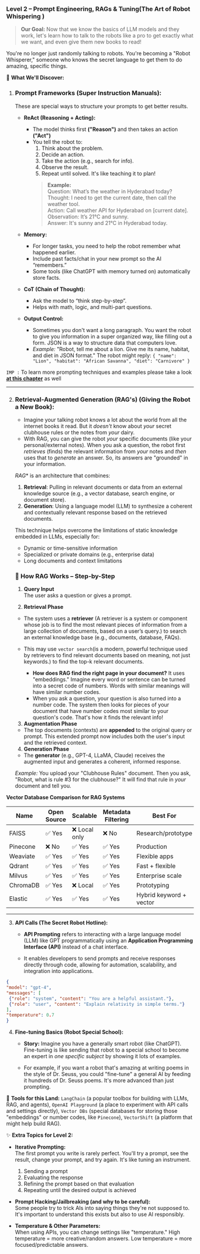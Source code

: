 
### **Level 2 – Prompt Engineering, RAGs & Tuning(The Art of Robot Whispering )**

> **Our Goal:** Now that we know the basics of LLM models and they work, let's learn how to talk to the robots like a pro to get exactly what we want, and even give them new books to read!
> 

You're no longer just randomly talking to robots. You're becoming a "Robot Whisperer," someone who knows the secret language to get them to do amazing, specific things.

🔹 **What We'll Discover:**

1. ### **Prompt Frameworks (Super Instruction Manuals):**   
    These are special ways to structure your prompts to get better results.
    *   **ReAct (Reasoning + Acting):** 
        - The model thinks first **("Reason")** and then takes an action **("Act")**
        - You tell the robot to: 
            1. Think about the problem. 
            2. Decide an action. 
            3. Take the action (e.g., search for info). 
            4. Observe the result. 
            5. Repeat until solved. It's like teaching it to plan!
            >**Example:**  
            Question: What’s the weather in Hyderabad today?  
            Thought: I need to get the current date, then call the weather tool.  
            Action: Call weather API for Hyderabad on [current date].  
            Observation: It’s 21°C and sunny.  
            Answer: It's sunny and 21°C in Hyderabad today.

    *   **Memory:** 
        - For longer tasks, you need to help the robot remember what happened earlier.
        - Include past facts/chat in your new prompt so the AI “remembers.”
        - Some tools (like ChatGPT with memory turned on) automatically store facts.
    *   **CoT (Chain of Thought):**   
        - Ask the model to “think step-by-step”.  
        - Helps with math, logic, and multi-part questions.
    *   **Output Control:** 
        -    Sometimes you don't want a long paragraph. You want the robot to give you information in a super organized way, like filling out a form. JSON is a way to structure data that computers love.  

        *   *Example:* "Robot, tell me about a lion. Give me its name, habitat, and diet in JSON format."
        The robot might reply:
        `{ "name": "Lion", "habitat": "African Savanna", "diet": "Carnivore" }`

    
`IMP :` To learn more prompting techniques and examples please take a look [**at this chapter**](/Prompt-Engineering.md) as well
        
---
2. ### **Retrieval-Augmented Generation (RAG's) (Giving the Robot a New Book):**  
     - Imagine your talking robot knows a lot about the world from all the internet books it read. But it *doesn't* know about *your* secret clubhouse rules or the notes from *your* dairy.

    *   With RAG, you can give the robot *your* specific documents (like your personal/external notes). When you ask a question, the robot first *retrieves* (finds) the relevant information from *your* notes and *then* uses that to *generate* an answer. So, its answers are "grounded" in your information.  

    *RAG** is an architecture that combines:
    1. **Retrieval**: Pulling in relevant documents or data from an external knowledge source (e.g., a vector database, search engine, or document store).
    2. **Generation**: Using a language model (LLM) to synthesize a coherent and contextually relevant response based on the retrieved documents.

    This technique helps overcome the limitations of static knowledge embedded in LLMs, especially for:
    - Dynamic or time-sensitive information
    - Specialized or private domains (e.g., enterprise data)
    - Long documents and context limitations

    ### 🔧 How RAG Works – Step-by-Step

    1. **Query Input**  
    The user asks a question or gives a prompt.

    2. **Retrieval Phase**  
    - The system uses a **retriever** (A retriever is a system or component whose job is to find the most relevant pieces of information from a large collection of documents, based on a user’s query.) to search an external knowledge base (e.g., documents, database, FAQs).  

    - This may use `vector search`(is a modern, powerful technique used by retrievers to find relevant documents based on meaning, not just keywords.) to find the top-k relevant documents.
        -  **How does RAG find the right page in your document?** It uses "embeddings." Imagine every word or sentence can be turned into a secret code of numbers. Words with similar meanings will have similar number codes.
        *   When you ask a question, your question is also turned into a number code. The system then looks for pieces of your document that have number codes most similar to your question's code. That's how it finds the relevant info!

    3. **Augmentation Phase**  
    - The top documents (contexts) are **appended** to the original query or prompt. This extended prompt now includes both the user's input and the retrieved context.

    4. **Generation Phase**  
    - The **generator** (e.g., GPT-4, LLaMA, Claude) receives the augmented input and generates a coherent, informed response.

    
    *Example:* You upload your "Clubhouse Rules" document. Then you ask, "Robot, what is rule #3 for the clubhouse?" It will find that rule in *your* document and tell you.

**Vector Database Comparison for RAG Systems**

| Name       | Open Source | Scalable      | Metadata Filtering | Best For                    |
|------------|-------------|---------------|---------------------|-----------------------------|
| FAISS      | ✅ Yes      | ❌ Local only | ❌ No              | Research/prototype         |
| Pinecone   | ❌ No       | ✅ Yes       | ✅ Yes              | Production                 |
| Weaviate   | ✅ Yes      | ✅ Yes       | ✅ Yes              | Flexible apps              |
| Qdrant     | ✅ Yes      | ✅ Yes       | ✅ Yes              | Fast + flexible            |
| Milvus     | ✅ Yes      | ✅ Yes       | ✅ Yes              | Enterprise scale           |
| ChromaDB   | ✅ Yes      | ❌ Local     | ✅ Yes              | Prototyping                |
| Elastic    | ✅ Yes      | ✅ Yes       | ✅ Yes              | Hybrid keyword + vector    |



---
3.  **API Calls (The Secret Robot Hotline):**
    - **API Prompting** refers to interacting with a large language model (LLM) like GPT programmatically using an **Application Programming Interface (API)** instead of a chat interface.

    - It enables developers to send prompts and receive responses directly through code, allowing for automation, scalability, and integration into applications.

   ```json
{
  "model": "gpt-4",
  "messages": [
    {"role": "system", "content": "You are a helpful assistant."},
    {"role": "user", "content": "Explain relativity in simple terms."}
  ],
  "temperature": 0.7
}

```

4.  **Fine-tuning Basics (Robot Special School):**
    *   **Story:** Imagine you have a generally smart robot (like ChatGPT). Fine-tuning is like sending that robot to a special school to become an expert in *one specific subject* by showing it lots of examples.  

    *   For example, if you want a robot that's amazing at writing poems in the style of Dr. Seuss, you could "fine-tune" a general AI by feeding it hundreds of Dr. Seuss poems. It's more advanced than just prompting.


🔧 **Tools for this Land:** `LangChain` (a popular toolbox for building with LLMs, RAG, and agents), `OpenAI Playground` (a place to experiment with API calls and settings directly), `Vector DBs` (special databases for storing those "embeddings" or number codes, like `Pinecone`), `VectorShift` (a platform that might help build RAG).

✨ **Extra Topics for Level 2:**
*   **Iterative Prompting:**   
The first prompt you write is rarely perfect. You'll try a prompt, see the result, change your prompt, and try again. It's like tuning an instrument.  
    1. Sending a prompt
    2. Evaluating the response
    3. Refining the prompt based on that evaluation
    4. Repeating until the desired output is achieved
*   **Prompt Hacking/Jailbreaking (and why to be careful):**  
 Some people try to trick AIs into saying things they're not supposed to. It's important to understand this exists but also to use AI responsibly.

*   **Temperature & Other Parameters:**   
When using APIs, you can change settings like "temperature." High temperature = more creative/random answers. Low temperature = more focused/predictable answers.

